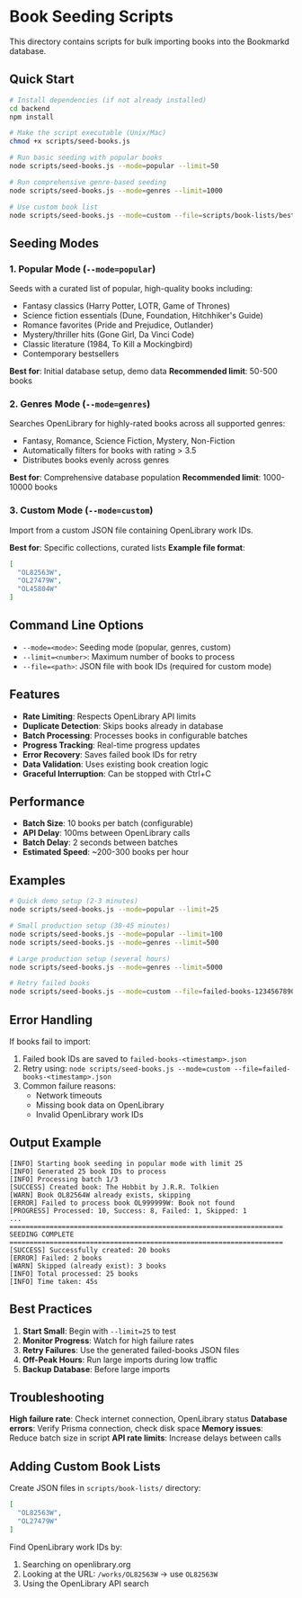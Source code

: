 # Book Seeding Scripts

This directory contains scripts for bulk importing books into the Bookmarkd database.

## Quick Start

```bash
# Install dependencies (if not already installed)
cd backend
npm install

# Make the script executable (Unix/Mac)
chmod +x scripts/seed-books.js

# Run basic seeding with popular books
node scripts/seed-books.js --mode=popular --limit=50

# Run comprehensive genre-based seeding
node scripts/seed-books.js --mode=genres --limit=1000

# Use custom book list
node scripts/seed-books.js --mode=custom --file=scripts/book-lists/bestsellers-2024.json --limit=100
```

## Seeding Modes

### 1. Popular Mode (`--mode=popular`)
Seeds with a curated list of popular, high-quality books including:
- Fantasy classics (Harry Potter, LOTR, Game of Thrones)
- Science fiction essentials (Dune, Foundation, Hitchhiker's Guide)
- Romance favorites (Pride and Prejudice, Outlander)
- Mystery/thriller hits (Gone Girl, Da Vinci Code)
- Classic literature (1984, To Kill a Mockingbird)
- Contemporary bestsellers

**Best for**: Initial database setup, demo data
**Recommended limit**: 50-500 books

### 2. Genres Mode (`--mode=genres`)
Searches OpenLibrary for highly-rated books across all supported genres:
- Fantasy, Romance, Science Fiction, Mystery, Non-Fiction
- Automatically filters for books with rating > 3.5
- Distributes books evenly across genres

**Best for**: Comprehensive database population
**Recommended limit**: 1000-10000 books

### 3. Custom Mode (`--mode=custom`)
Import from a custom JSON file containing OpenLibrary work IDs.

**Best for**: Specific collections, curated lists
**Example file format**:
```json
[
  "OL82563W",
  "OL27479W",
  "OL45804W"
]
```

## Command Line Options

- `--mode=<mode>`: Seeding mode (popular, genres, custom)
- `--limit=<number>`: Maximum number of books to process
- `--file=<path>`: JSON file with book IDs (required for custom mode)

## Features

- **Rate Limiting**: Respects OpenLibrary API limits
- **Duplicate Detection**: Skips books already in database
- **Batch Processing**: Processes books in configurable batches
- **Progress Tracking**: Real-time progress updates
- **Error Recovery**: Saves failed book IDs for retry
- **Data Validation**: Uses existing book creation logic
- **Graceful Interruption**: Can be stopped with Ctrl+C

## Performance

- **Batch Size**: 10 books per batch (configurable)
- **API Delay**: 100ms between OpenLibrary calls
- **Batch Delay**: 2 seconds between batches
- **Estimated Speed**: ~200-300 books per hour

## Examples

```bash
# Quick demo setup (2-3 minutes)
node scripts/seed-books.js --mode=popular --limit=25

# Small production setup (30-45 minutes)
node scripts/seed-books.js --mode=popular --limit=100
node scripts/seed-books.js --mode=genres --limit=500

# Large production setup (several hours)
node scripts/seed-books.js --mode=genres --limit=5000

# Retry failed books
node scripts/seed-books.js --mode=custom --file=failed-books-1234567890.json
```

## Error Handling

If books fail to import:
1. Failed book IDs are saved to `failed-books-<timestamp>.json`
2. Retry using: `node scripts/seed-books.js --mode=custom --file=failed-books-<timestamp>.json`
3. Common failure reasons:
   - Network timeouts
   - Missing book data on OpenLibrary
   - Invalid OpenLibrary work IDs

## Output Example

```
[INFO] Starting book seeding in popular mode with limit 25
[INFO] Generated 25 book IDs to process
[INFO] Processing batch 1/3
[SUCCESS] Created book: The Hobbit by J.R.R. Tolkien
[WARN] Book OL82564W already exists, skipping
[ERROR] Failed to process book OL999999W: Book not found
[PROGRESS] Processed: 10, Success: 8, Failed: 1, Skipped: 1
...
====================================================================
SEEDING COMPLETE
====================================================================
[SUCCESS] Successfully created: 20 books
[ERROR] Failed: 2 books
[WARN] Skipped (already exist): 3 books
[INFO] Total processed: 25 books
[INFO] Time taken: 45s
```

## Best Practices

1. **Start Small**: Begin with `--limit=25` to test
2. **Monitor Progress**: Watch for high failure rates
3. **Retry Failures**: Use the generated failed-books JSON files
4. **Off-Peak Hours**: Run large imports during low traffic
5. **Backup Database**: Before large imports

## Troubleshooting

**High failure rate**: Check internet connection, OpenLibrary status
**Database errors**: Verify Prisma connection, check disk space
**Memory issues**: Reduce batch size in script
**API rate limits**: Increase delays between calls

## Adding Custom Book Lists

Create JSON files in `scripts/book-lists/` directory:

```json
[
  "OL82563W",
  "OL27479W"
]
```

Find OpenLibrary work IDs by:
1. Searching on openlibrary.org
2. Looking at the URL: `/works/OL82563W` → use `OL82563W`
3. Using the OpenLibrary API search